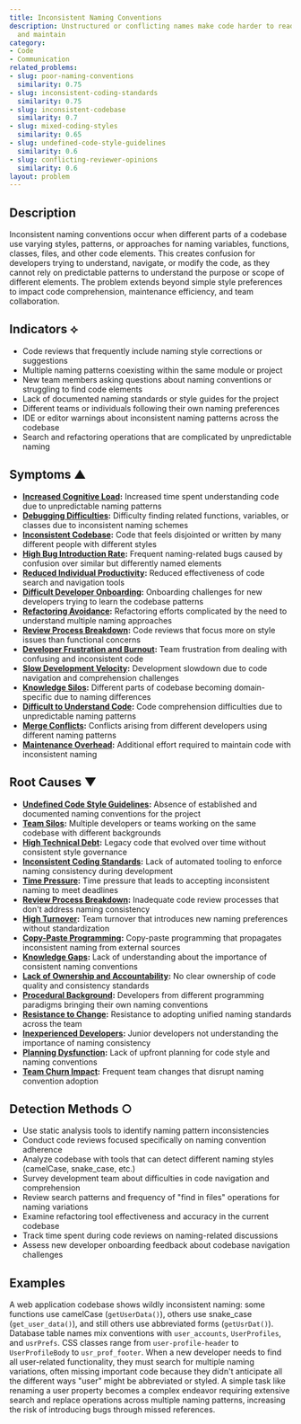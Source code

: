 ```yaml
---
title: Inconsistent Naming Conventions
description: Unstructured or conflicting names make code harder to read, navigate,
  and maintain
category:
- Code
- Communication
related_problems:
- slug: poor-naming-conventions
  similarity: 0.75
- slug: inconsistent-coding-standards
  similarity: 0.75
- slug: inconsistent-codebase
  similarity: 0.7
- slug: mixed-coding-styles
  similarity: 0.65
- slug: undefined-code-style-guidelines
  similarity: 0.6
- slug: conflicting-reviewer-opinions
  similarity: 0.6
layout: problem
---
```


## Description

Inconsistent naming conventions occur when different parts of a codebase use varying styles, patterns, or approaches for naming variables, functions, classes, files, and other code elements. This creates confusion for developers trying to understand, navigate, or modify the code, as they cannot rely on predictable patterns to understand the purpose or scope of different elements. The problem extends beyond simple style preferences to impact code comprehension, maintenance efficiency, and team collaboration.

## Indicators ⟡

- Code reviews that frequently include naming style corrections or suggestions
- Multiple naming patterns coexisting within the same module or project
- New team members asking questions about naming conventions or struggling to find code elements
- Lack of documented naming standards or style guides for the project
- Different teams or individuals following their own naming preferences
- IDE or editor warnings about inconsistent naming patterns across the codebase
- Search and refactoring operations that are complicated by unpredictable naming

## Symptoms ▲

- **[Increased Cognitive Load](increased-cognitive-load.md):** Increased time spent understanding code due to unpredictable naming patterns
- **[Debugging Difficulties](debugging-difficulties.md):** Difficulty finding related functions, variables, or classes due to inconsistent naming schemes
- **[Inconsistent Codebase](inconsistent-codebase.md):** Code that feels disjointed or written by many different people with different styles
- **[High Bug Introduction Rate](high-bug-introduction-rate.md):** Frequent naming-related bugs caused by confusion over similar but differently named elements
- **[Reduced Individual Productivity](reduced-individual-productivity.md):** Reduced effectiveness of code search and navigation tools
- **[Difficult Developer Onboarding](difficult-developer-onboarding.md):** Onboarding challenges for new developers trying to learn the codebase patterns
- **[Refactoring Avoidance](refactoring-avoidance.md):** Refactoring efforts complicated by the need to understand multiple naming approaches
- **[Review Process Breakdown](review-process-breakdown.md):** Code reviews that focus more on style issues than functional concerns
- **[Developer Frustration and Burnout](developer-frustration-and-burnout.md):** Team frustration from dealing with confusing and inconsistent code
- **[Slow Development Velocity](slow-development-velocity.md):** Development slowdown due to code navigation and comprehension challenges
- **[Knowledge Silos](knowledge-silos.md):** Different parts of codebase becoming domain-specific due to naming differences
- **[Difficult to Understand Code](difficult-to-understand-code.md):** Code comprehension difficulties due to unpredictable naming patterns
- **[Merge Conflicts](merge-conflicts.md):** Conflicts arising from different developers using different naming patterns
- **[Maintenance Overhead](maintenance-overhead.md):** Additional effort required to maintain code with inconsistent naming

## Root Causes ▼

- **[Undefined Code Style Guidelines](undefined-code-style-guidelines.md):** Absence of established and documented naming conventions for the project
- **[Team Silos](team-silos.md):** Multiple developers or teams working on the same codebase with different backgrounds
- **[High Technical Debt](high-technical-debt.md):** Legacy code that evolved over time without consistent style governance
- **[Inconsistent Coding Standards](inconsistent-coding-standards.md):** Lack of automated tooling to enforce naming consistency during development
- **[Time Pressure](time-pressure.md):** Time pressure that leads to accepting inconsistent naming to meet deadlines
- **[Review Process Breakdown](review-process-breakdown.md):** Inadequate code review processes that don't address naming consistency
- **[High Turnover](high-turnover.md):** Team turnover that introduces new naming preferences without standardization
- **[Copy-Paste Programming](copy-paste-programming.md):** Copy-paste programming that propagates inconsistent naming from external sources
- **[Knowledge Gaps](knowledge-gaps.md):** Lack of understanding about the importance of consistent naming conventions
- **[Lack of Ownership and Accountability](lack-of-ownership-and-accountability.md):** No clear ownership of code quality and consistency standards
- **[Procedural Background](procedural-background.md):** Developers from different programming paradigms bringing their own naming conventions
- **[Resistance to Change](resistance-to-change.md):** Resistance to adopting unified naming standards across the team
- **[Inexperienced Developers](inexperienced-developers.md):** Junior developers not understanding the importance of naming consistency
- **[Planning Dysfunction](planning-dysfunction.md):** Lack of upfront planning for code style and naming conventions
- **[Team Churn Impact](team-churn-impact.md):** Frequent team changes that disrupt naming convention adoption

## Detection Methods ○

- Use static analysis tools to identify naming pattern inconsistencies
- Conduct code reviews focused specifically on naming convention adherence
- Analyze codebase with tools that can detect different naming styles (camelCase, snake_case, etc.)
- Survey development team about difficulties in code navigation and comprehension
- Review search patterns and frequency of "find in files" operations for naming variations
- Examine refactoring tool effectiveness and accuracy in the current codebase
- Track time spent during code reviews on naming-related discussions
- Assess new developer onboarding feedback about codebase navigation challenges

## Examples

A web application codebase shows wildly inconsistent naming: some functions use camelCase (`getUserData()`), others use snake_case (`get_user_data()`), and still others use abbreviated forms (`getUsrDat()`). Database table names mix conventions with `user_accounts`, `UserProfiles`, and `usrPrefs`. CSS classes range from `user-profile-header` to `UserProfileBody` to `usr_prof_footer`. When a new developer needs to find all user-related functionality, they must search for multiple naming variations, often missing important code because they didn't anticipate all the different ways "user" might be abbreviated or styled. A simple task like renaming a user property becomes a complex endeavor requiring extensive search and replace operations across multiple naming patterns, increasing the risk of introducing bugs through missed references.